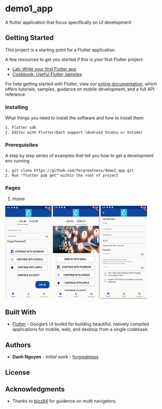 # demo1_app

A flutter application that focus specifically on UI development

## Getting Started

This project is a starting point for a Flutter application.

A few resources to get you started if this is your first Flutter project:

- [Lab: Write your first Flutter app](https://flutter.dev/docs/get-started/codelab)
- [Cookbook: Useful Flutter samples](https://flutter.dev/docs/cookbook)

For help getting started with Flutter, view our
[online documentation](https://flutter.dev/docs), which offers tutorials,
samples, guidance on mobile development, and a full API reference.

### Installing

What things you need to install the software and how to install them

```
1. Flutter sdk
2. Editor with Flutter/Dart support (Android Studio or VsCode)
```

### Prerequisites

A step by step series of examples that tell you how to get a development env running

```
1. git clone https://github.com/forgreatness/demo1_app.git
2. Run "flutter pub get" within the root of project
```

### Pages
1. Home
<p float="left">
  <img title="Login Tab" src="./pages_sample/home_login_tab.png" width="150" height="300"  />
  <img title="Signup Tab" src="./pages_sample/home_signup_tab.png" width="150" height="300" /> 
  <img title="Signup Form "src="./pages_sample/home_signup_form.png" width="150" height="300"/>
</p>

## Built With

* [Flutter](https://flutter.dev/) - Google’s UI toolkit for building beautiful, natively compiled applications for mobile, web, and desktop from a single codebase.

## Authors

* **Danh Nguyen** - *Initial work* - [forgreatness](https://github.com/forgreatness)

## License

## Acknowledgments

* Thanks to [bizz84](https://github.com/bizz84/nested-navigation-demo-flutter?source=post_page-----90eb6caa6dbf----------------------) for guidence on multi navigators. 